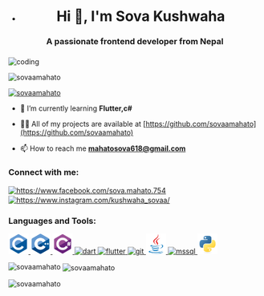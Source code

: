 - <h1 align="center">Hi 👋, I'm Sova Kushwaha</h1>
<h3 align="center">A passionate frontend developer from Nepal</h3>

<img align="middle" alt="coding" width="500" src="https://media.tenor.com/PP9v7VIs6R4AAAAd/scaler-create-impact.gif">

<p align="left"> <img src="https://komarev.com/ghpvc/?username=sovaamahato&label=Profile%20views&color=0e75b6&style=flat" alt="sovaamahato" /> </p>

<p align="left"> <a href="https://github.com/ryo-ma/github-profile-trophy"><img src="https://github-profile-trophy.vercel.app/?username=sovaamahato" alt="sovaamahato" /></a> </p>

- 🌱 I’m currently learning **Flutter,c#**

- 👨‍💻 All of my projects are available at [https://github.com/sovaamahato](https://github.com/sovaamahato)

- 📫 How to reach me **mahatosova618@gmail.com**

<h3 align="left">Connect with me:</h3>
<p align="left">
<a href="https://fb.com/https://www.facebook.com/sova.mahato.754" target="blank"><img align="center" src="https://raw.githubusercontent.com/rahuldkjain/github-profile-readme-generator/master/src/images/icons/Social/facebook.svg" alt="https://www.facebook.com/sova.mahato.754" height="30" width="40" /></a>
<a href="https://instagram.com/https://www.instagram.com/kushwaha_sovaa/" target="blank"><img align="center" src="https://raw.githubusercontent.com/rahuldkjain/github-profile-readme-generator/master/src/images/icons/Social/instagram.svg" alt="https://www.instagram.com/kushwaha_sovaa/" height="30" width="40" /></a>
</p>

<h3 align="left">Languages and Tools:</h3>
<p align="left"> <a href="https://www.cprogramming.com/" target="_blank" rel="noreferrer"> <img src="https://raw.githubusercontent.com/devicons/devicon/master/icons/c/c-original.svg" alt="c" width="40" height="40"/> </a> <a href="https://www.w3schools.com/cpp/" target="_blank" rel="noreferrer"> <img src="https://raw.githubusercontent.com/devicons/devicon/master/icons/cplusplus/cplusplus-original.svg" alt="cplusplus" width="40" height="40"/> </a> <a href="https://www.w3schools.com/cs/" target="_blank" rel="noreferrer"> <img src="https://raw.githubusercontent.com/devicons/devicon/master/icons/csharp/csharp-original.svg" alt="csharp" width="40" height="40"/> </a> <a href="https://dart.dev" target="_blank" rel="noreferrer"> <img src="https://www.vectorlogo.zone/logos/dartlang/dartlang-icon.svg" alt="dart" width="40" height="40"/> </a> <a href="https://flutter.dev" target="_blank" rel="noreferrer"> <img src="https://www.vectorlogo.zone/logos/flutterio/flutterio-icon.svg" alt="flutter" width="40" height="40"/> </a> <a href="https://git-scm.com/" target="_blank" rel="noreferrer"> <img src="https://www.vectorlogo.zone/logos/git-scm/git-scm-icon.svg" alt="git" width="40" height="40"/> </a> <a href="https://www.java.com" target="_blank" rel="noreferrer"> <img src="https://raw.githubusercontent.com/devicons/devicon/master/icons/java/java-original.svg" alt="java" width="40" height="40"/> </a> <a href="https://www.microsoft.com/en-us/sql-server" target="_blank" rel="noreferrer"> <img src="https://www.svgrepo.com/show/303229/microsoft-sql-server-logo.svg" alt="mssql" width="40" height="40"/> </a> <a href="https://www.python.org" target="_blank" rel="noreferrer"> <img src="https://raw.githubusercontent.com/devicons/devicon/master/icons/python/python-original.svg" alt="python" width="40" height="40"/> </a> </p>

<p><img align="left" src="https://github-readme-stats.vercel.app/api/top-langs?username=sovaamahato&show_icons=true&locale=en&layout=compact" alt="sovaamahato" /></p>

<p>&nbsp;<img align="center" src="https://github-readme-stats.vercel.app/api?username=sovaamahato&show_icons=true&locale=en" alt="sovaamahato" /></p>

<p><img align="center" src="https://github-readme-streak-stats.herokuapp.com/?user=sovaamahato&" alt="sovaamahato" /></p>
